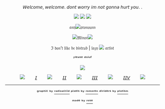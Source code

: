 <div align="center">

𝘞𝘦𝘭𝘤𝘰𝘮𝘦, 𝘸𝘦𝘭𝘤𝘰𝘮𝘦. 𝘥𝘰𝘯𝘵 𝘸𝘰𝘳𝘳𝘺 𝘪𝘮 𝘯𝘰𝘵 𝘨𝘰𝘯𝘯𝘢 𝘩𝘶𝘳𝘵 𝘺𝘰𝘶. .

![](https://64.media.tumblr.com/b4b8f32bb8200e75efa496f64103f15b/227da40456c2f797-42/s2048x3072/06f49242cba9c157041ceebd5d9eb3619e082ba3.pnj)
![](https://64.media.tumblr.com/076dc98636b14db4fdae524a2e1146c9/ab677d4bd63c9e3d-fc/s500x750/404b178dc1816c84396eaf93a645dc2f151de9c0.pnj)
![](https://64.media.tumblr.com/8e060373ea97095a8e239a0b354e8d9b/b7075e8c44028a2a-ca/s640x960/9dbbdddf308ec8f3409e548b2db2471f0dd6647f.pnj)

𝔞𝔫𝔶![](https://64.media.tumblr.com/66fadce691585314f9fa5b16482dcb77/c14378824fd1614e-5f/s75x75_c1/2cdadbf9374cc12e32ec74a1b6c10c8e660a9509.gifv)𝔭𝔯𝔬𝔫𝔬𝔲𝔫𝔰

![](https://64.media.tumblr.com/0b7ef6f5fbf343cfa8dfcb58266098f9/c14378824fd1614e-1b/s75x75_c1/946c49bc27bd402d9e149c4f0f3ca2cb4beb13ad.gifv)𝔐𝔦𝔫𝔬𝔯![](https://64.media.tumblr.com/3f44f6b49275d6f32431f008b37d9117/c14378824fd1614e-b2/s75x75_c1/a761651f11845433144e99490ffe2f82ba0859f6.gifv)

ℑ 𝔡𝔬𝔫’𝔱 𝔩𝔦𝔨𝔢 𝔟𝔢 𝔡𝔦𝔰𝔱𝔯𝔲𝔟 | 𝔩𝔞𝔷𝔶 ![](https://64.media.tumblr.com/51f05c9864c85d6ab48dbcc79ccdc3ef/c14378824fd1614e-06/s75x75_c1/4cdf22f674760b592e42deef8962e5a2b1cb43ac.gifv) 𝔞𝔯𝔱𝔦𝔰𝔱

ᴾˡᵉᵃˢᵉ ᵈⁿⁱᵘᶠ

![](https://64.media.tumblr.com/8e060373ea97095a8e239a0b354e8d9b/b7075e8c44028a2a-ca/s400x600/c614b34a36d00336f9860e9cb7147bae7e4912e7.pnj)


![](https://64.media.tumblr.com/c7b9fc8ee7ab1f997c9a1884c6fa2057/c14378824fd1614e-f8/s75x75_c1/8b009a003a4e5197e372abfc8f99639b93f8e4cd.gifv)ㅤ ㅤ [𝘐]()ㅤ ㅤ ![](https://64.media.tumblr.com/c7b9fc8ee7ab1f997c9a1884c6fa2057/c14378824fd1614e-f8/s75x75_c1/8b009a003a4e5197e372abfc8f99639b93f8e4cd.gifv)ㅤ ㅤ [𝘐𝘐]()ㅤ ㅤ ![](https://64.media.tumblr.com/c7b9fc8ee7ab1f997c9a1884c6fa2057/c14378824fd1614e-f8/s75x75_c1/8b009a003a4e5197e372abfc8f99639b93f8e4cd.gifv)ㅤ ㅤ [𝘐𝘐𝘐]()ㅤ ㅤ ![](https://64.media.tumblr.com/c7b9fc8ee7ab1f997c9a1884c6fa2057/c14378824fd1614e-f8/s75x75_c1/8b009a003a4e5197e372abfc8f99639b93f8e4cd.gifv)ㅤ ㅤ [𝘐𝘐𝘝]()ㅤ ㅤ ![](https://64.media.tumblr.com/c7b9fc8ee7ab1f997c9a1884c6fa2057/c14378824fd1614e-f8/s75x75_c1/8b009a003a4e5197e372abfc8f99639b93f8e4cd.gifv)

---
ᵍʳᵃᵖʰⁱᶜ ᵇʸ [ʳᵃᵈⁱᵒᵃᶜᶜⁱᵈ](https://www.tumblr.com/radioaccid) ᵖⁱˣᵉˡˢ ᵇʸ [ʳᵒᵐᵒʳᵉⁿ](https://www.tumblr.com/romoren) ᵈⁱᵛⁱᵈᵉʳˢ ᵇʸ [ᵖˡᵘᵗⁱˢᵐ](https://www.tumblr.com/plutism)

ᵐᵃᵈᵉ ᵇʸ [ʳᵒˢᵉ](https://github.com/FurinaTheFountain)